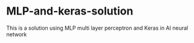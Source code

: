 # MLP-and-keras-solution
This is a solution using MLP multi layer perceptron and Keras in AI neural network
